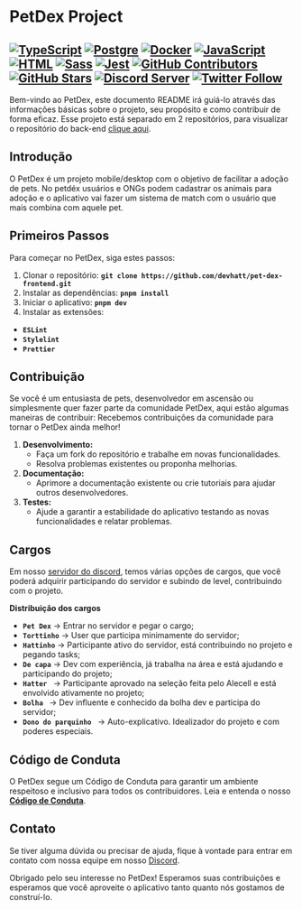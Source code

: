 # PetDex Project 

[![TypeScript](https://img.shields.io/badge/TypeScript-3178C6?logo=typescript&logoColor=white)](https://www.typescriptlang.org/)
[![Postgre](https://img.shields.io/badge/PostgreSQL-316192?logo=postgresql&logoColor=white)](https://www.postgresql.org/)
[![Docker](https://img.shields.io/badge/Docker-2496ED?logo=docker&logoColor=white)](https://www.docker.com/)
[![JavaScript](https://img.shields.io/badge/JavaScript-323330?logo=javascript&logoColor=F7DF1E)](https://developer.mozilla.org/pt-BR/docs/Web/JavaScript)
[![HTML](https://img.shields.io/badge/HTML5-E34F26?logo=html5&logoColor=white)](https://developer.mozilla.org/pt-BR/docs/Web/HTML)
[![Sass](https://img.shields.io/badge/Sass-FF69B4?logo=sass&logoColor=white)](https://sass-lang.com/)
[![Jest](https://img.shields.io/badge/Jest-red?logo=jest&logoColor=white)](https://jestjs.io/)
[![GitHub Contributors](https://img.shields.io/github/contributors/devhatt/pet-dex-frontend)](https://github.com/devhatt/pet-dex-frontend/contributors)
[![GitHub Stars](https://img.shields.io/github/stars/devhatt/pet-dex-frontend.svg?style=social&label=Star&maxAge=2592000)](https://github.com/devhatt/pet-dex-frontend/stargazers/)
[![Discord Server](https://img.shields.io/discord/308323056592486420?color=7289DA&label=Discord&logo=discord&logoColor=white)](https://discord.gg/9f5BZ7yD)
[![Twitter Follow](https://img.shields.io/twitter/follow/alecell_?style=social)](https://twitter.com/alecell_)
--

Bem-vindo ao PetDex, este documento README irá guiá-lo através das informações básicas sobre o projeto, seu propósito e como contribuir de forma eficaz.
Esse projeto está separado em 2 repositórios, para visualizar o repositório do back-end [clique aqui](https://github.com/devhatt/pet-dex-backend).

## **Introdução**

O PetDex é um projeto mobile/desktop com o objetivo de facilitar a adoção de pets. No petdéx usuários e ONGs podem cadastrar os animais para adoção e o aplicativo vai fazer um sistema de match com o usuário que mais combina com aquele pet.

## **Primeiros Passos**

Para começar no PetDex, siga estes passos:

1. Clonar o repositório: **`git clone https://github.com/devhatt/pet-dex-frontend.git`**
2. Instalar as dependências: **`pnpm install`**
3. Iniciar o aplicativo: **`pnpm dev`**
4. Instalar as extensões:

- **`ESLint`**
- **`Stylelint`**
- **`Prettier`**

## **Contribuição**

Se você é um entusiasta de pets, desenvolvedor em ascensão ou simplesmente quer fazer parte da comunidade PetDex, aqui estão algumas maneiras de contribuir:
Recebemos contribuições da comunidade para tornar o PetDex ainda melhor!

1. **Desenvolvimento:**
   - Faça um fork do repositório e trabalhe em novas funcionalidades.
   - Resolva problemas existentes ou proponha melhorias.
2. **Documentação:**
   - Aprimore a documentação existente ou crie tutoriais para ajudar outros desenvolvedores.
3. **Testes:**
   - Ajude a garantir a estabilidade do aplicativo testando as novas funcionalidades e relatar problemas.

## **Cargos**

Em nosso [servidor do discord](https://discord.com/invite/K2ghxhP6ek), temos várias opções de cargos, que você poderá adquirir participando do servidor e subindo de level, contribuindo com o projeto.

**Distribuição dos cargos**

- **`Pet Dex`** → Entrar no servidor e pegar o cargo;
- **`Torttinho`** → User que participa minimamente do servidor;
- **`Hattinho`** → Participante ativo do servidor, está contribuindo no projeto e pegando tasks;
- **`De capa`** → Dev com experiência, já trabalha na área e está ajudando e participando do projeto;
- **`Hatter `** → Participante aprovado na seleção feita pelo Alecell e está envolvido ativamente no projeto;
- **`Bolha `** → Dev influente e conhecido da bolha dev e participa do servidor;
- **`Dono do parquinho `** → Auto-explicativo. Idealizador do projeto e com poderes especiais.

## **Código de Conduta**

O PetDex segue um Código de Conduta para garantir um ambiente respeitoso e inclusivo para todos os contribuidores. Leia e entenda o nosso **[Código de Conduta](https://github.com/Alecell/octopost/blob/master/CODE_OF_CONDUCT.md)**.

## **Contato**

Se tiver alguma dúvida ou precisar de ajuda, fique à vontade para entrar em contato com nossa equipe em nosso [Discord](https://discord.com/invite/K2ghxhP6ek).

Obrigado pelo seu interesse no PetDex! Esperamos suas contribuições e esperamos que você aproveite o aplicativo tanto quanto nós gostamos de construí-lo.
